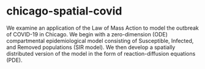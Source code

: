 # chicago-spatial-covid
We examine an application of the Law of Mass Action to model the outbreak of COVID-19 in Chicago.
	We begin with a zero-dimension (ODE) compartmental epidemiological model consisting of Susceptible, Infected, and Removed populations (SIR model).
	We then develop a spatially distributed version of the model in the form of reaction-diffusion equations (PDE).
